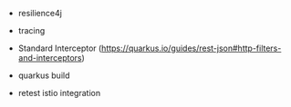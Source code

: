 - resilience4j
- tracing
- Standard Interceptor (https://quarkus.io/guides/rest-json#http-filters-and-interceptors)

- quarkus build
                      
- retest istio integration